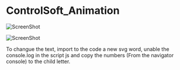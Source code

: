 # ControlSoft_Animation

![ScreenShot](https://github.com/byUps/ControlSoft_Animation/blob/master/1.jpeg)

![ScreenShot](https://github.com/byUps/ControlSoft_Animation/blob/master/Screenshot%20from%202020-08-11%2005-00-35.png)

To changue the text, import to the code a new svg word, unable the console.log in the script js and copy the numbers (From the navigator console) to the child letter.
